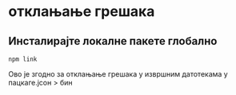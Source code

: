 # отклањање грешака

## Инсталирајте локалне пакете глобално

`npm link`

Ово је згодно за отклањање грешака у извршним датотекама у пацкаге.јсон > бин